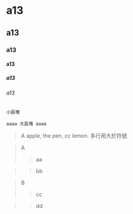 # a13
## a13
### a13
#### a13
##### a13
###### a13

`小區塊`
```
aaaa 大區塊 aaaa
```
> A apple,
> the pen,
> cc lemon.
> 多行用大於符號

>A
>>aa

>>bb

>B
>>cc

>>dd
